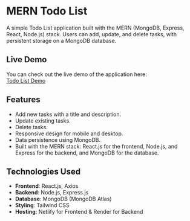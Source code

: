 # MERN Todo List

A simple Todo List application built with the MERN (MongoDB, Express, React, Node.js) stack. Users can add, update, and delete tasks, with persistent storage on a MongoDB database.

## Live Demo

You can check out the live demo of the application here:  
[Todo List Demo](https://todo-list-frontend-9yu8.onrender.com/)

## Features

- Add new tasks with a title and description.
- Update existing tasks.
- Delete tasks.
- Responsive design for mobile and desktop.
- Data persistence using MongoDB.
- Built with the MERN stack: React.js for the frontend, Node.js, and Express for the backend, and MongoDB for the database.

## Technologies Used

- **Frontend**: React.js, Axios
- **Backend**: Node.js, Express.js
- **Database**: MongoDB (MongoDB Atlas)
- **Styling**: Tailwind CSS
- **Hosting**: Netlify for Frontend & Render for Backend
